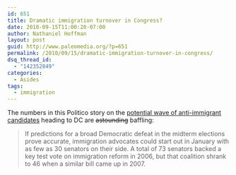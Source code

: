 ```yaml
---
id: 651
title: Dramatic immigration turnover in Congress?
date: 2010-09-15T11:00:20-07:00
author: Nathaniel Hoffman
layout: post
guid: http://www.paleomedia.org/?p=651
permalink: /2010/09/15/dramatic-immigration-turnover-in-congress/
dsq_thread_id:
  - "142352849"
categories:
  - Asides
tags:
  - immigration
---
```

The numbers in this Politico story on the [potential wave of anti-immigrant candidates](http://www.politico.com/news/stories/0910/42111_Page2.html) heading to DC are <del datetime="2010-09-15T18:00:52+00:00">astounding</del> baffling:

> If predictions for a broad Democratic defeat in the midterm elections prove accurate, immigration advocates could start out in January with as few as 30 senators on their side. A total of 73 senators backed a key test vote on immigration reform in 2006, but that coalition shrank to 46 when a similar bill came up in 2007.